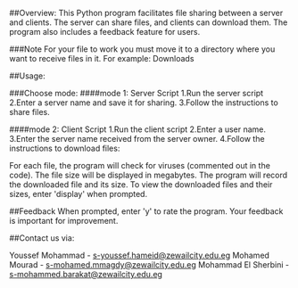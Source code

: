##Overview:
This Python program facilitates file sharing between a server and clients.
The server can share files, and clients can download them.
The program also includes a feedback feature for users.

###Note
For your file to work you must move it to a directory where you want to
receive files in it. For example: Downloads

##Usage:

###Choose mode:
####mode 1: Server Script
1.Run the server script
2.Enter a server name and save it for sharing.
3.Follow the instructions to share files.

####mode 2: Client Script
1.Run the client script
2.Enter a user name.
3.Enter the server name received from the server owner.
4.Follow the instructions to download files:

For each file, the program will check for viruses (commented out in the code).
The file size will be displayed in megabytes.
The program will record the downloaded file and its size.
To view the downloaded files and their sizes, enter 'display' when prompted.

##Feedback
When prompted, enter 'y' to rate the program.
Your feedback is important for improvement.

##Contact us via:

Youssef  Mohammad  -  s-youssef.hameid@zewailcity.edu.eg
Mohamed  Mourad  -  s-mohamed.mmagdy@zewailcity.edu.eg
Mohammad El Sherbini  -  s-mohammed.barakat@zewailcity.edu.eg
